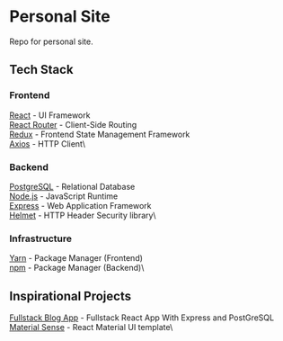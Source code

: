 # Personal Site

Repo for personal site.

## Tech Stack

### Frontend
[React](https://reactjs.org/) - UI Framework\
[React Router](https://reacttraining.com/react-router/) - Client-Side Routing\
[Redux](https://redux.js.org/) - Frontend State Management Framework\
[Axios](https://github.com/axios/axios) - HTTP Client\

### Backend
[PostgreSQL](https://www.postgresql.org/) - Relational Database\
[Node.js](https://nodejs.org/en/) - JavaScript Runtime\
[Express](https://expressjs.com/) - Web Application Framework\
[Helmet](https://helmetjs.github.io/) - HTTP Header Security library\

### Infrastructure
[Yarn](https://yarnpkg.com/) - Package Manager (Frontend)\
[npm](https://www.npmjs.com/) - Package Manager (Backend)\

## Inspirational Projects
[Fullstack Blog App](https://www.freecodecamp.org/news/fullstack-react-blog-app-with-express-and-psql/) - Fullstack React App With Express and PostGreSQL\
[Material Sense](https://github.com/alexanmtz/material-sense) - React Material UI template\
